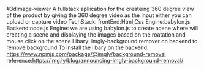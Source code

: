 #3dimage-viewer
     A fullstack apllication for the createing 360 degree view of the product by giving the 360 degree video as the input either you can upload or capture video
     TechStack:
       frontEnd:Html,Css
       Engine:babylon.js
       Backend:node.js
    Engine:
     we are using babylon.js to create acene where will creating a scene and displaying the images based on the roatation and mouse click on the scene
    Libary:
    imgly-background remover on backend to remove background
    To install the libary on the backend:
     https://www.npmjs.com/package/@imgly/background-removal
     reference:https://img.ly/blog/announcing-imgly-background-removal/
